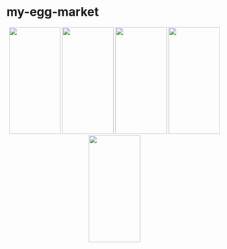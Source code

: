 
# my-egg-market
<p align="center">
<img src="https://user-images.githubusercontent.com/103499251/190114910-e789cf05-a140-414b-86fe-9d8844e589a4.gif" width="120" height="250">
<img src="https://user-images.githubusercontent.com/103499251/190114852-06e07fbb-da25-4446-811c-0261f3f829f8.gif" width="120" height="250">
<img src="https://user-images.githubusercontent.com/103499251/190114954-157ae65a-1f68-4329-979c-7c70e745e539.gif" width="120" height="250">
<img src="https://user-images.githubusercontent.com/103499251/190115025-d4bde913-85f6-44c0-95c0-73259c5706c5.GIF" width="120" height="250">
<img src="https://user-images.githubusercontent.com/103499251/190115087-a14a6e86-c791-43e5-b782-b1b8e59b3fad.GIF" width="120" height="250">
</p>
